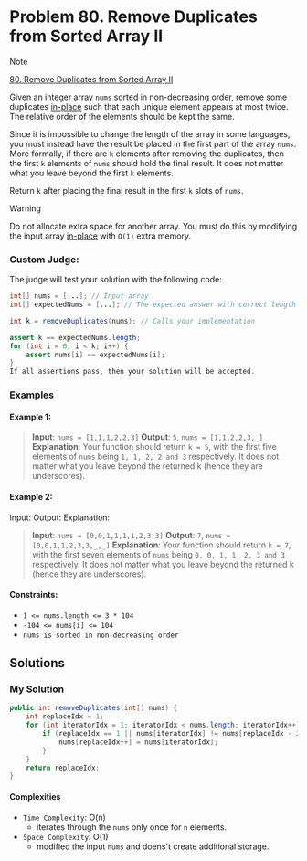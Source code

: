 # Problem 80. Remove Duplicates from Sorted Array II

> [!NOTE]
> [80. Remove Duplicates from Sorted Array II](https://leetcode.com/problems/remove-duplicates-from-sorted-array-ii/description/?envType=study-plan-v2&envId=top-interview-150)

Given an integer array `nums` sorted in non-decreasing order, remove some duplicates [in-place](https://en.wikipedia.org/wiki/In-place_algorithm) such that each unique element appears at most twice. The relative order of the elements should be kept the same.

Since it is impossible to change the length of the array in some languages, you must instead have the result be placed in the first part of the array `nums`. More formally, if there are `k` elements after removing the duplicates, then the first `k` elements of `nums` should hold the final result. It does not matter what you leave beyond the first `k` elements.

Return `k` after placing the final result in the first `k` slots of `nums`.

> [!WARNING]
> Do not allocate extra space for another array.
> You must do this by modifying the input array [in-place](https://en.wikipedia.org/wiki/In-place_algorithm) with `O(1)` extra memory.

### Custom Judge:

The judge will test your solution with the following code:

```java
int[] nums = [...]; // Input array
int[] expectedNums = [...]; // The expected answer with correct length

int k = removeDuplicates(nums); // Calls your implementation

assert k == expectedNums.length;
for (int i = 0; i < k; i++) {
    assert nums[i] == expectedNums[i];
}
If all assertions pass, then your solution will be accepted.
```


### Examples

#### Example 1:

> **Input**: `nums = [1,1,1,2,2,3]`
> **Output**: `5`, `nums = [1,1,2,2,3,_]`
> **Explanation**: Your function should return `k = 5`, with the first five elements of `nums` being `1, 1, 2, 2 and 3` respectively. It does not matter what you leave beyond the returned k (hence they are underscores).

#### Example 2:

Input: 
Output: 
Explanation: 

> **Input**: `nums = [0,0,1,1,1,1,2,3,3]`
> **Output**: `7`, `nums = [0,0,1,1,2,3,3,_,_]`
> **Explanation**: Your function should return `k = 7`, with the first seven elements of `nums` being `0, 0, 1, 1, 2, 3 and 3` respectively. It does not matter what you leave beyond the returned k (hence they are underscores).

#### Constraints:

- `1 <= nums.length <= 3 * 104`
- `-104 <= nums[i] <= 104`
- `nums is sorted in non-decreasing order`

## Solutions

### My Solution

```java
public int removeDuplicates(int[] nums) {
    int replaceIdx = 1;
    for (int iteratorIdx = 1; iteratorIdx < nums.length; iteratorIdx++) {
        if (replaceIdx == 1 || nums[iteratorIdx] != nums[replaceIdx - 2]) {
            nums[replaceIdx++] = nums[iteratorIdx];
        }
    }
    return replaceIdx;
}
```

#### Complexities

- `Time Complexity`: O(n)
    - iterates through the `nums` only once for `n` elements.
- `Space Complexity`: O(1)
    - modified the input `nums` and doens't create additional storage.
